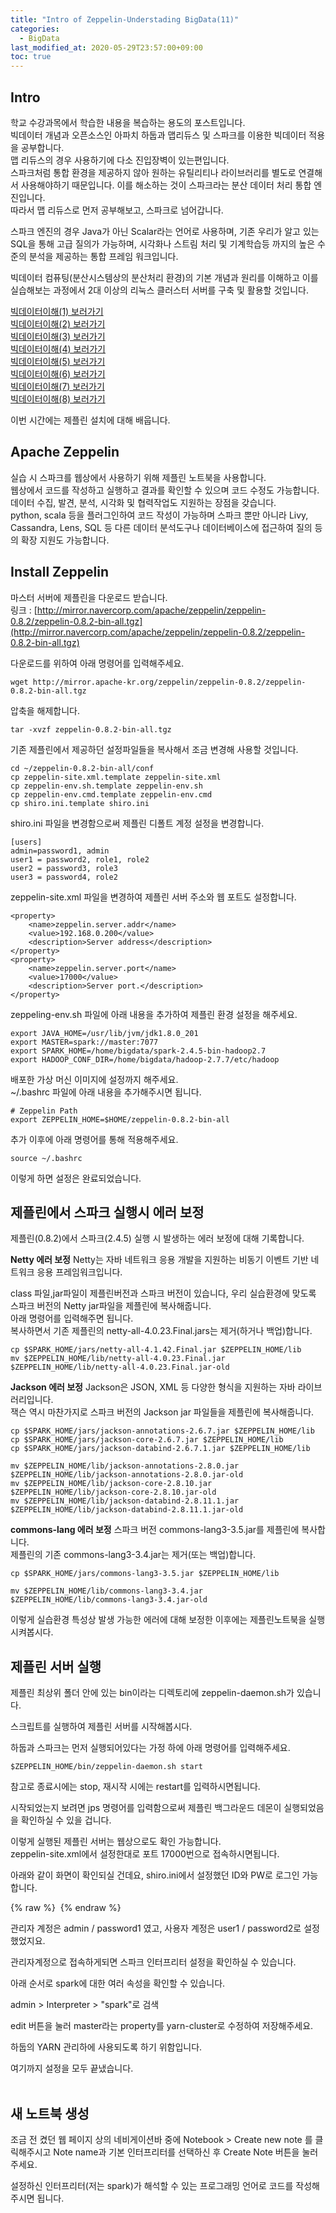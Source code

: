 ```yaml
---
title: "Intro of Zeppelin-Understading BigData(11)"
categories: 
  - BigData
last_modified_at: 2020-05-29T23:57:00+09:00
toc: true
---
```


Intro
---
학교 수강과목에서 학습한 내용을 복습하는 용도의 포스트입니다.<br/>
빅데이터 개념과 오픈소스인 아파치 하둡과 맵리듀스 및 스파크를 이용한 빅데이터 적용을 공부합니다.<br/>
맵 리듀스의 경우 사용하기에 다소 진입장벽이 있는편입니다.<br/> 스파크처럼 통합 환경을 제공하지 않아 원하는 유틸리티나 라이브러리를 별도로 연결해서 사용해야하기 때문입니다. 이를 해소하는 것이 스파크라는 분산 데이터 처리 통합 엔진입니다.<br/>
따라서 맵 리듀스로 먼저 공부해보고, 스파크로 넘어갑니다.<br/>

스파크 엔진의 경우 Java가 아닌 Scalar라는 언어로 사용하며, 기존 우리가 알고 있는 SQL을 통해 고급 질의가 가능하며, 시각화나 스트림 처리 및 기계학습등 까지의 높은 수준의 분석을 제공하는 통합 프레임 워크입니다.<br/>

빅데이터 컴퓨팅(분산시스템상의 분산처리 환경)의 기본 개념과 원리를 이해하고 이를 실습해보는 과정에서 2대 이상의 리눅스 클러스터 서버를 구축 및 활용할 것입니다.<br/>

[빅데이터이해(1) 보러가기](https://ohjinjin.github.io/bigdata/bigdata-1/)<br/>
[빅데이터이해(2) 보러가기](https://ohjinjin.github.io/bigdata/bigdata-2/)<br/>
[빅데이터이해(3) 보러가기](https://ohjinjin.github.io/bigdata/bigdata-3/)<br/>
[빅데이터이해(4) 보러가기](https://ohjinjin.github.io/bigdata/bigdata-4/)<br/>
[빅데이터이해(5) 보러가기](https://ohjinjin.github.io/bigdata/bigdata-5/)<br/>
[빅데이터이해(6) 보러가기](https://ohjinjin.github.io/bigdata/bigdata-6/)<br/>
[빅데이터이해(7) 보러가기](https://ohjinjin.github.io/bigdata/bigdata-7/)<br/>
[빅데이터이해(8) 보러가기](https://ohjinjin.github.io/bigdata/bigdata-7/)<br/>

이번 시간에는 제플린 설치에 대해 배웁니다.<br/>

Apache Zeppelin
---
실습 시 스파크를 웹상에서 사용하기 위해 제플린 노트북을 사용합니다.<br/>
웹상에서 코드를 작성하고 실행하고 결과를 확인할 수 있으며 코드 수정도 가능합니다.<br/>
데이터 수집, 발견, 분석, 시각화 및 협력작업도 지원하는 장점을 갖습니다.<br/>
python, scala 등을 플러그인하여 코드 작성이 가능하며 스파크 뿐만 아니라 Livy, Cassandra, Lens, SQL 등 다른 데이터 분석도구나 데이터베이스에 접근하여 질의 등의 확장 지원도 가능합니다.<br/>

Install Zeppelin
---
마스터 서버에 제플린을 다운로드 받습니다.<br/>
링크 : [http://mirror.navercorp.com/apache/zeppelin/zeppelin-0.8.2/zeppelin-0.8.2-bin-all.tgz](http://mirror.navercorp.com/apache/zeppelin/zeppelin-0.8.2/zeppelin-0.8.2-bin-all.tgz)<br/>

다운로드를 위하여 아래 명령어를 입력해주세요.<br/>
~~~
wget http://mirror.apache-kr.org/zeppelin/zeppelin-0.8.2/zeppelin-0.8.2-bin-all.tgz
~~~

압축을 해제합니다.<br/>
~~~
tar -xvzf zeppelin-0.8.2-bin-all.tgz
~~~

기존 제플린에서 제공하던 설정파일들을 복사해서 조금 변경해 사용할 것입니다.<br/>
~~~
cd ~/zeppelin-0.8.2-bin-all/conf
cp zeppelin-site.xml.template zeppelin-site.xml
cp zeppelin-env.sh.template zeppelin-env.sh
cp zeppelin-env.cmd.template zeppelin-env.cmd
cp shiro.ini.template shiro.ini
~~~

shiro.ini 파일을 변경함으로써 제플린 디폴트 계정 설정을 변경합니다.<br/>
~~~
[users]
admin=password1, admin
user1 = password2, role1, role2
user2 = password3, role3
user3 = password4, role2
~~~

zeppelin\-site.xml 파일을 변경하여 제플린 서버 주소와 웹 포트도 설정합니다.<br/>
~~~
<property>
	<name>zeppelin.server.addr</name>
	<value>192.168.0.200</value>
	<description>Server address</description>
</property>
<property>
	<name>zeppelin.server.port</name>
	<value>17000</value>
	<description>Server port.</description>
</property>
~~~


zeppeling\-env.sh 파일에 아래 내용을 추가하여 제플린 환경 설정을 해주세요.<br/>
~~~
export JAVA_HOME=/usr/lib/jvm/jdk1.8.0_201
export MASTER=spark://master:7077
export SPARK_HOME=/home/bigdata/spark-2.4.5-bin-hadoop2.7
export HADOOP_CONF_DIR=/home/bigdata/hadoop-2.7.7/etc/hadoop
~~~

배포한 가상 머신 이미지에 설정까지 해주세요.<br/>
\~/.bashrc 파일에 아래 내용을 추가해주시면 됩니다.<br/>
~~~
# Zeppelin Path
export ZEPPELIN_HOME=$HOME/zeppelin-0.8.2-bin-all
~~~

추가 이후에 아래 명령어를 통해 적용해주세요.<br/>
~~~
source ~/.bashrc
~~~

이렇게 하면 설정은 완료되었습니다.<br/>

제플린에서 스파크 실행시 에러 보정
---
제플린(0.8.2)에서 스파크(2.4.5) 실행 시 발생하는 에러 보정에 대해 기록합니다.<br/>

**Netty 에러 보정**
Netty는 자바 네트워크 응용 개발을 지원하는 비동기 이벤트 기반 네트워크 응용 프레임워크입니다.<br/>

class 파일,jar파일이 제플린버전과 스파크 버전이 있습니다, 우리 실습환경에 맞도록 스파크 버전의 Netty jar파일을 제플린에 복사해줍니다.<br/>
아래 명령어를 입력해주면 됩니다.<br/>
복사하면서 기존 제플린의 netty\-all\-4.0.23.Final.jars는 제거(하거나 백업)합니다.<br/>

~~~
cp $SPARK_HOME/jars/netty-all-4.1.42.Final.jar $ZEPPELIN_HOME/lib
mv $ZEPPELIN_HOME/lib/netty-all-4.0.23.Final.jar $ZEPPELIN_HOME/lib/netty-all-4.0.23.Final.jar-old
~~~

**Jackson 에러 보정**
Jackson은 JSON, XML 등 다양한 형식을 지원하는 자바 라이브러리입니다.<br/>
잭슨 역시 마찬가지로 스파크 버전의 Jackson jar 파일들을 제플린에 복사해줍니다.<br/>

~~~
cp $SPARK_HOME/jars/jackson-annotations-2.6.7.jar $ZEPPELIN_HOME/lib
cp $SPARK_HOME/jars/jackson-core-2.6.7.jar $ZEPPELIN_HOME/lib
cp $SPARK_HOME/jars/jackson-databind-2.6.7.1.jar $ZEPPELIN_HOME/lib

mv $ZEPPELIN_HOME/lib/jackson-annotations-2.8.0.jar $ZEPPELIN_HOME/lib/jackson-annotations-2.8.0.jar-old
mv $ZEPPELIN_HOME/lib/jackson-core-2.8.10.jar $ZEPPELIN_HOME/lib/jackson-core-2.8.10.jar-old
mv $ZEPPELIN_HOME/lib/jackson-databind-2.8.11.1.jar $ZEPPELIN_HOME/lib/jackson-databind-2.8.11.1.jar-old
~~~

**commons\-lang 에러 보정**
스파크 버전 commons\-lang3\-3.5.jar를 제플린에 복사합니다.<br/>
제플린의 기존 commons\-lang3\-3.4.jar는 제거(또는 백업)합니다.<br/>
~~~
cp $SPARK_HOME/jars/commons-lang3-3.5.jar $ZEPPELIN_HOME/lib

mv $ZEPPELIN_HOME/lib/commons-lang3-3.4.jar $ZEPPELIN_HOME/lib/commons-lang3-3.4.jar-old
~~~

이렇게 실습환경 특성상 발생 가능한 에러에 대해 보정한 이후에는 제플린노트북을 실행시켜봅시다.<br/>

제플린 서버 실행
---
제플린 최상위 폴더 안에 있는 bin이라는 디렉토리에 zeppelin\-daemon.sh가 있습니다.<br/>

스크립트를 실행하여 제플린 서버를 시작해봅시다.<br/>

하둡과 스파크는 먼저 실행되어있다는 가정 하에 아래 명령어를 입력해주세요.<br/>

~~~
$ZEPPELIN_HOME/bin/zeppelin-daemon.sh start
~~~

참고로 종료시에는 stop, 재시작 시에는 restart를 입력하시면됩니다.<br/>

시작되었는지 보려면 jps 명령어를 입력함으로써 제플린 백그라운드 데몬이 실행되었음을 확인하실 수 있을 겁니다.<br/>

이렇게 실행된 제플린 서버는 웹상으로도 확인 가능합니다.<br/>
zeppelin\-site.xml에서 설정한대로 포트 17000번으로 접속하시면됩니다.<br/>

아래와 같이 화면이 확인되실 건데요, shiro.ini에서 설정했던 ID와 PW로 로그인 가능합니다.<br/>

{% raw %} <img src="https://ohjinjin.github.io/assets/images/20200418bigdata/capture65.JPG" alt=""> {% endraw %}

관리자 계정은 admin / password1 였고, 사용자 계정은 user1 / password2로 설정했었지요.<br/>

관리자계정으로 접속하게되면 스파크 인터프리터 설정을 확인하실 수 있습니다.<br/>

아래 순서로 spark에 대한 여러 속성을 확인할 수 있습니다.<br/>

admin \> Interpreter \> "spark"로 검색

edit 버튼을 눌러 master라는 property를 yarn\-cluster로 수정하여 저장해주세요.<br/>

하둡의 YARN 관리하에 사용되도록 하기 위함입니다.<br/>

여기까지 설정을 모두 끝냈습니다.<br/>
<br/>

새 노트북 생성
---
조금 전 켰던 웹 페이지 상의 네비게이션바 중에 Notebook \> Create new note 를 클릭해주시고 Note name과 기본 인터프리터를 선택하신 후 Create Note 버튼을 눌러주세요.<br/>

설정하신 인터프리터(저는 spark)가 해석할 수 있는 프로그래밍 언어로 코드를 작성해주시면 됩니다.<br/>

